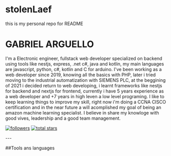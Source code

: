 # stolenLaef
this is my personal repo for README

# GABRIEL ARGUELLO

I'm a Electronic engineer, fullstack web developer specialized on backend using tools like nestjs, express, .net c#, java and kotlin, my main languages are javascript, python, c#, 
kotlin and C for arduino. I've been working as a web developer since 2019, knowing all the basics with PHP, later i tried moving to the industrial automatization with SIEMENS PLC, at the beggining of 2021 
i decided return to web developing, i learnt frameworks like nestjs for backend and nextjs for frontend, currently i have 5 years experience as a web developer and +7 years in high leven a low level programing.
I like to keep learning things to improve my skill, right now i'm doing a CCNA CISCO certification and in the near future a will acomplished my goal of being an amazon machine learning specialist.
I believe in share my knowloge with good vives, leadership and a good team management.


   <p align="left"> 
      <a href="https://github.com/stolenLaef?tab=followers">
         <img alt="followers" title="Follow me on Github" src="https://custom-icon-badges.demolab.com/github/followers/carlosgrillet?color=236ad3&labelColor=1155ba&style=for-the-badge&logo=person-add&label=Follow&logoColor=white"/></a>
      <a href="https://github.com/stolenLaef?tab=repositories&sort=stargazers">
         <img alt="total stars" title="Total stars on GitHub" src="https://custom-icon-badges.demolab.com/github/stars/carlosgrillet?color=55960c&style=for-the-badge&labelColor=488207&logo=star"/></a>
   </p>
---

##Tools ans languages

